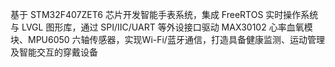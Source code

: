 基于 STM32F407ZET6 芯片开发智能手表系统，集成 FreeRTOS 实时操作系统与 LVGL 图形库，通过 SPI/IIC/UART 等外设接口驱动 MAX30102 心率血氧模块、MPU6050 六轴传感器，实现Wi-Fi/蓝牙通信，打造具备健康监测、运动管理及智能交互的穿戴设备